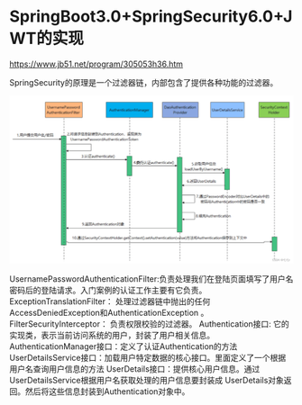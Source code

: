 # SpringBoot3.0+SpringSecurity6.0+JWT的实现

https://www.jb51.net/program/305053h36.htm

SpringSecurity的原理是一个过滤器链，内部包含了提供各种功能的过滤器。

![img.png](img/img.png)

UsernamePasswordAuthenticationFilter:负责处理我们在登陆页面填写了用户名密码后的登陆请求。入门案例的认证工作主要有它负责。
ExceptionTranslationFilter： 处理过滤器链中抛出的任何AccessDeniedException和AuthenticationException 。
FilterSecurityInterceptor： 负责权限校验的过滤器。
Authentication接口: 它的实现类，表示当前访问系统的用户，封装了用户相关信息。
AuthenticationManager接口：定义了认证Authentication的方法
UserDetailsService接口：加载用户特定数据的核心接口。里面定义了一个根据用户名查询用户信息的方法
UserDetails接口：提供核心用户信息。通过UserDetailsService根据用户名获取处理的用户信息要封装成
UserDetails对象返回。然后将这些信息封装到Authentication对象中。